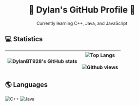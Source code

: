 <h1 align="center"> 👋 Dylan's GitHub Profile 👋 </h1>
<p align="center">Currently learning C++, Java, and JavaScript</p>

## 💻 Statistics
| ![DylanBT928's GitHub stats](https://github-readme-stats-dylans-projects-9d894771.vercel.app/api?username=DylanBT928&theme=gotham&show_icons=true) | ![Top Langs](https://github-readme-stats.vercel.app/api/top-langs/?username=DylanBT928&layout=compact&theme=gotham) <br/><br/> ![Github views](https://komarev.com/ghpvc/?username=DylanBT928&style=flat-square&color=brightgreen) |
|--------------|--------------|

## 🌎 Languages
![C++](https://img.shields.io/badge/c++-%2300599C.svg?style=for-the-badge&logo=c%2B%2B&logoColor=white)
![Java](https://img.shields.io/badge/java-%23ED8B00.svg?style=for-the-badge&logo=openjdk&logoColor=white)

<!-- badges from https://github.com/Ileriayo/markdown-badges -->
